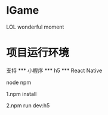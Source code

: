 # IGame
LOL wonderful moment

# 项目运行环境
支持
*** 小程序
*** h5
*** React Native

node
npm


1.npm install

2.npm run dev:h5
